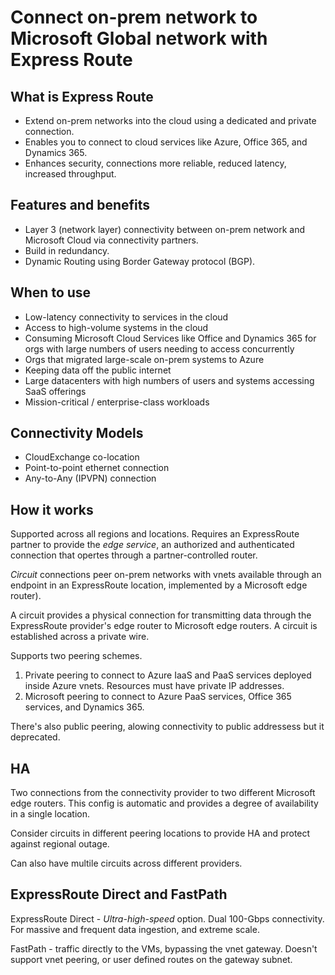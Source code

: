 # Connect on-prem network to Microsoft Global network with Express Route

## What is Express Route

- Extend on-prem networks into the cloud using a dedicated and private connection.
- Enables you to connect to cloud services like Azure, Office 365, and Dynamics 365.
- Enhances security, connections more reliable, reduced latency, increased throughput.

## Features and benefits

- Layer 3 (network layer) connectivity between on-prem network and Microsoft Cloud via connectivity partners.
- Build in redundancy.
- Dynamic Routing using Border Gateway protocol (BGP).

## When to use

- Low-latency connectivity to services in the cloud
- Access to high-volume systems in the cloud
- Consuming Microsoft Cloud Services like Office and Dynamics 365 for orgs with large numbers of users needing to access concurrently
- Orgs that migrated large-scale on-prem systems to Azure
- Keeping data off the public internet
- Large datacenters with high numbers of users and systems accessing SaaS offerings
- Mission-critical / enterprise-class workloads

## Connectivity Models

- CloudExchange co-location
- Point-to-point ethernet connection
- Any-to-Any (IPVPN) connection

## How it works

Supported across all regions and locations. Requires an ExpressRoute partner to provide the <i>edge service</i>, an authorized and authenticated connection that opertes through a partner-controlled router.

<i>Circuit</i> connections peer on-prem networks with vnets available through an endpoint in an ExpressRoute location, implemented by a Microsoft edge router).

A circuit provides a physical connection for transmitting data through the ExpressRoute provider's edge router to Microsoft edge routers. A circuit is established across a private wire.

Supports two peering schemes.

1. Private peering to connect to Azure IaaS and PaaS services deployed inside Azure vnets. Resources must have private IP addresses.
2. Microsoft peering to connect to Azure PaaS services, Office 365 services, and Dynamics 365.

There's also public peering, alowing connectivity to public addressess but it deprecated.

## HA

Two connections from the connectivity provider to two different Microsoft edge routers. This config is automatic and provides a degree of availability in a single location.

Consider circuits in different peering locations to provide HA and protect against regional outage.

Can also have multile circuits across different providers.

## ExpressRoute Direct and FastPath

ExpressRoute Direct - <i>Ultra-high-speed</i> option. Dual 100-Gbps connectivity. For massive and frequent data ingestion, and extreme scale.

FastPath - traffic directly to the VMs, bypassing the vnet gateway. Doesn't support vnet peering, or user defined routes on the gateway subnet.
